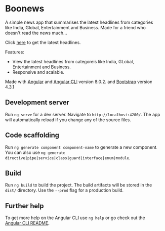 # Boonews
A simple news app that summarises the latest headlines from categories like India, Global, Entertainment and Business. Made for a friend who doesn't read the news much...

Click [here](https://boonews.web.app) to get the latest headlines.

Features:
* View the latest headlines from categoreis like India, GLobal, Entertainment and Business.
* Responsive and scalable.

Made with [Angular](https://github.com/angular) and [Angular CLI](https://github.com/angular/angular-cli) version 8.0.2. and [Bootstrap](https://github.com/twbs/bootstrap) version 4.3.1

## Development server

Run `ng serve` for a dev server. Navigate to `http://localhost:4200/`. The app will automatically reload if you change any of the source files.

## Code scaffolding

Run `ng generate component component-name` to generate a new component. You can also use `ng generate directive|pipe|service|class|guard|interface|enum|module`.

## Build

Run `ng build` to build the project. The build artifacts will be stored in the `dist/` directory. Use the `--prod` flag for a production build.

## Further help

To get more help on the Angular CLI use `ng help` or go check out the [Angular CLI README](https://github.com/angular/angular-cli/blob/master/README.md).
